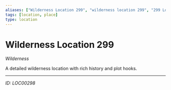 ```yaml
---
aliases: ["Wilderness Location 299", "wilderness location 299", "299 Location Wilderness"]
tags: [location, place]
type: location
---
```


# Wilderness Location 299

*Wilderness*

A detailed wilderness location with rich history and plot hooks.

---
*ID: LOC00298*